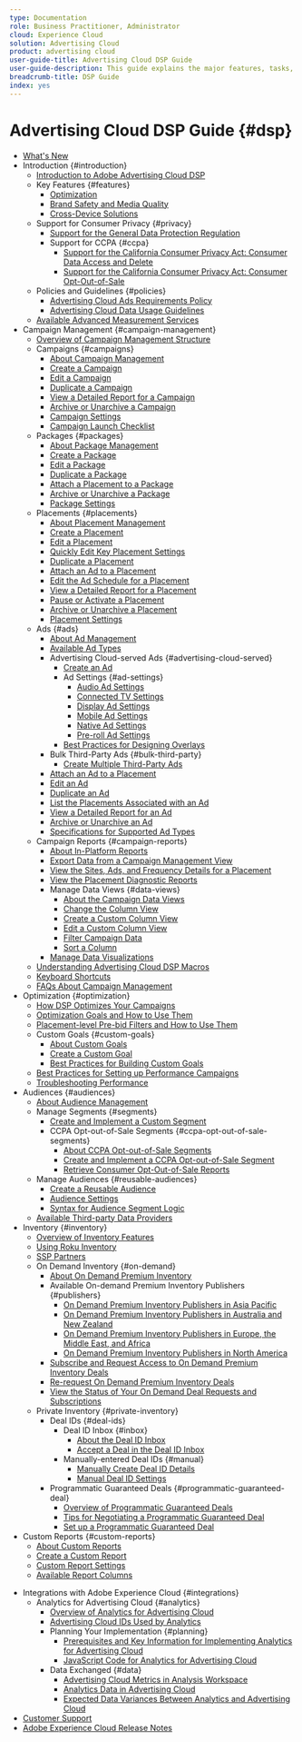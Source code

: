 ```yaml
---
type: Documentation
role: Business Practitioner, Administrator 
cloud: Experience Cloud
solution: Advertising Cloud
product: advertising cloud
user-guide-title: Advertising Cloud DSP Guide
user-guide-description: This guide explains the major features, tasks, settings, and other resources required to manage, optimize, and report on your display ad strategies using Advertising Cloud DSP.
breadcrumb-title: DSP Guide
index: yes
---
```


# Advertising Cloud DSP Guide {#dsp}

+ [What's New](/help/dsp/home.md)
+ Introduction {#introduction}
  + [Introduction to Adobe Advertising Cloud DSP](/help/dsp/introduction/dsp-about.md)
  + Key Features {#features}
    + [Optimization](/help/dsp/introduction/features/optimization.md)
    + [Brand Safety and Media Quality](/help/dsp/introduction/features/brand-safety-media-quality.md)
    + [Cross-Device Solutions](/help/dsp/introduction/features/cross-device-solutions.md)
  + Support for Consumer Privacy {#privacy}
    + [Support for the General Data Protection Regulation](/help/privacy/ad-cloud-gdpr.md)
    + Support for CCPA {#ccpa}
      + [Support for the California Consumer Privacy Act: Consumer Data Access and Delete](/help/privacy/ad-cloud-ccpa-access-delete.md)
      + [Support for the California Consumer Privacy Act: Consumer Opt-Out-of-Sale](help/privacy/ad-cloud-ccpa-opt-out-of-sale.md)
  + Policies and Guidelines {#policies}
    + [Advertising Cloud Ads Requirements Policy](/help/dsp/introduction/ad-requirements-policy.md)
    + [Advertising Cloud Data Usage Guidelines](/help/dsp/introduction/data-usage-guidelines.md)
  + [Available Advanced Measurement Services](/help/dsp/introduction/advanced-measurement-services.md)
+ Campaign Management {#campaign-management}
  + [Overview of Campaign Management Structure](/help/dsp/campaign-management/campaign-management-overview.md)
  + Campaigns {#campaigns}
    + [About Campaign Management](/help/dsp/campaign-management/campaigns/campaign-about.md)
    + [Create a Campaign](/help/dsp/campaign-management/campaigns/campaign-create.md)
    + [Edit a Campaign](/help/dsp/campaign-management/campaigns/campaign-edit.md)
    + [Duplicate a Campaign](/help/dsp/campaign-management/campaigns/campaign-duplicate.md)
    + [View a Detailed Report for a Campaign](/help/dsp/campaign-management/campaigns/campaign-view-report.md)
    + [Archive or Unarchive a Campaign](/help/dsp/campaign-management/campaigns/campaign-archive-unarchive.md)
    + [Campaign Settings](/help/dsp/campaign-management/campaigns/campaign-settings.md)
    + [Campaign Launch Checklist](/help/dsp/campaign-management/campaign-launch-checklist.md)
  + Packages {#packages}
    + [About Package Management](/help/dsp/campaign-management/packages/package-about.md)
    + [Create a Package](/help/dsp/campaign-management/packages/package-create.md)
    + [Edit a Package](/help/dsp/campaign-management/packages/package-edit.md)
    + [Duplicate a Package](/help/dsp/campaign-management/packages/package-duplicate.md)
    + [Attach a Placement to a Package](/help/dsp/campaign-management/packages/package-attach-placement.md)
    + [Archive or Unarchive a Package](/help/dsp/campaign-management/packages/package-archive-unarchive.md)
    + [Package Settings](/help/dsp/campaign-management/packages/package-settings.md)
  + Placements {#placements}
    + [About Placement Management](/help/dsp/campaign-management/placements/placement-about.md)
    + [Create a Placement](/help/dsp/campaign-management/placements/placement-create.md)
    + [Edit a Placement](/help/dsp/campaign-management/placements/placement-edit.md)
    + [Quickly Edit Key Placement Settings](/help/dsp/campaign-management/placements/placement-quick-edit.md)
    + [Duplicate a Placement](/help/dsp/campaign-management/placements/placement-duplicate.md)
    + [Attach an Ad to a Placement](/help/dsp/campaign-management/ads/ad-attach-to-placement.md)
    + [Edit the Ad Schedule for a Placement](/help/dsp/campaign-management/placements/placement-edit-ad-schedule.md)
    + [View a Detailed Report for a Placement](/help/dsp/campaign-management/placements/placement-view-report.md)
    + [Pause or Activate a Placement](/help/dsp/campaign-management/placements/placement-pause-activate.md)
    + [Archive or Unarchive a Placement](/help/dsp/campaign-management/placements/placement-archive-unarchive.md)
    + [Placement Settings](/help/dsp/campaign-management/placements/placement-settings.md)
  + Ads {#ads}
    + [About Ad Management](/help/dsp/campaign-management/ads/ad-about.md)
    + [Available Ad Types](/help/dsp/campaign-management/ads/ad-types.md)
    + Advertising Cloud-served Ads {#advertising-cloud-served}
      + [Create an Ad](/help/dsp/campaign-management/ads/ad-create.md)
      + Ad Settings {#ad-settings}
        + [Audio Ad Settings](/help/dsp/campaign-management/ads/ad-settings-audio.md)
        + [Connected TV Settings](/help/dsp/campaign-management/ads/ad-settings-connected-tv.md)
        + [Display Ad Settings](/help/dsp/campaign-management/ads/ad-settings-display.md)
        + [Mobile Ad Settings](/help/dsp/campaign-management/ads/ad-settings-mobile.md)
        + [Native Ad Settings](/help/dsp/campaign-management/ads/ad-settings-native.md)
        + [Pre-roll Ad Settings](/help/dsp/campaign-management/ads/ad-settings-pre-roll.md)
      + [Best Practices for Designing Overlays](/help/dsp/campaign-management/ads/ad-best-practices-overlays.md)
    + Bulk Third-Party Ads {#bulk-third-party}
      + [Create Multiple Third-Party Ads](/help/dsp/campaign-management/ads/ad-create-third-party.md)
    + [Attach an Ad to a Placement](https://experienceleague.adobe.com/docs/advertising-cloud/dsp/campaign-management/ads/ad-attach-to-placement.html)<!-- Dupe link to this file, so need to use an absolute link in one of the listings -->
    + [Edit an Ad](/help/dsp/campaign-management/ads/ad-edit.md)
    + [Duplicate an Ad](/help/dsp/campaign-management/ads/ad-duplicate.md)
    + [List the Placements Associated with an Ad](/help/dsp/campaign-management/ads/ad-list-placements.md)
    + [View a Detailed Report for an Ad](/help/dsp/campaign-management/ads/ad-view-report.md)
    + [Archive or Unarchive an Ad](/help/dsp/campaign-management/ads/ad-archive-unarchive.md)
    + [Specifications for Supported Ad Types](/help/dsp/assets/ad-specs.pdf)
  + Campaign Reports {#campaign-reports}
    + [About In-Platform Reports](/help/dsp/campaign-management/reports/campaign-reports-about.md)
    + [Export Data from a Campaign Management View](/help/dsp/campaign-management/reports/campaign-export-data.md)
    + [View the Sites, Ads, and Frequency Details for a Placement](/help/dsp/campaign-management/reports/placement-details-view.md)
    + [View the Placement Diagnostic Reports](/help/dsp/campaign-management/reports/placement-diagnostics.md)
    + Manage Data Views {#data-views}
      + [About the Campaign Data Views](/help/dsp/campaign-management/reports/campaign-data-views-about.md)
      + [Change the Column View](/help/dsp/campaign-management/reports/column-view-change.md)
      + [Create a Custom Column View](/help/dsp/campaign-management/reports/column-view-create.md)
      + [Edit a Custom Column View](/help/dsp/campaign-management/reports/column-view-edit.md)
      + [Filter Campaign Data](/help/dsp/campaign-management/reports/campaign-data-filter.md)
      + [Sort a Column](/help/dsp/campaign-management/reports/campaign-data-sort.md)
    + [Manage Data Visualizations](/help/dsp/campaign-management/reports/campaign-data-visualization-manage.md)
  + [Understanding Advertising Cloud DSP Macros](/help/dsp/campaign-management/macros.md)
  + [Keyboard Shortcuts](/help/dsp/campaign-management/reports/keyboard-shortcuts.md)
  + [FAQs About Campaign Management](/help/dsp/campaign-management/campaign-management-faq.md)
+ Optimization {#optimization}
  + [How DSP Optimizes Your Campaigns](/help/dsp/optimization/optimization-how-dsp-optimizes-campaigns.md)
  + [Optimization Goals and How to Use Them](/help/dsp/optimization/optimization-goals.md)
  + [Placement-level Pre-bid Filters and How to Use Them](/help/dsp/optimization/optimization-pre-bid-filters.md)
  + Custom Goals {#custom-goals}
    + [About Custom Goals](/help/dsp/optimization/custom-goal-about.md)
    + [Create a Custom Goal](/help/dsp/optimization/custom-goal-create.md)
    + [Best Practices for Building Custom Goals](/help/dsp/optimization/custom-goal-best-practices.md)
  + [Best Practices for Setting up Performance Campaigns](/help/dsp/optimization/campaign-best-practices-performance.md)
  + [Troubleshooting Performance](/help/dsp/optimization/troubleshooting-performance.md)
+ Audiences {#audiences}
  + [About Audience Management](/help/dsp/audiences/audience-about.md)
  + Manage Segments {#segments}
    + [Create and Implement a Custom Segment](/help/dsp/audiences/custom-segment-create.md)
    + CCPA Opt-out-of-Sale Segments {#ccpa-opt-out-of-sale-segments}
      + [About CCPA Opt-out-of-Sale Segments](/help/dsp/audiences/ccpa-opt-out-about.md)
      + [Create and Implement a CCPA Opt-out-of-Sale Segment](/help/dsp/audiences/ccpa-opt-out-segment-create.md)
      + [Retrieve Consumer Opt-Out-of-Sale Reports](/help/dsp/audiences/ccpa-opt-out-segment-report-retrieve.md)
  + Manage Audiences {#reusable-audiences}
    + [Create a Reusable Audience](/help/dsp/audiences/reusable-audience-create.md)
    + [Audience Settings](/help/dsp/audiences/audience-settings.md)
    + [Syntax for Audience Segment Logic](/help/dsp/audiences/audience-segment-logic-syntax.md)
  + [Available Third-party Data Providers](/help/dsp/audiences/third-party-data-providers.md)
+ Inventory {#inventory}
  + [Overview of Inventory Features](/help/dsp/inventory/inventory-overview.md)
  + [Using Roku Inventory](/help/dsp/inventory/roku-inventory.md)
  + [SSP Partners](/help/dsp/inventory/ssp-partners.md)
  + On Demand Inventory {#on-demand}
    + [About On Demand Premium Inventory](/help/dsp/inventory/on-demand-inventory-about.md)
    + Available On-demand Premium Inventory Publishers {#publishers}
      + [On Demand Premium Inventory Publishers in Asia Pacific](/help/dsp/inventory/on-demand-inventory-publishers-apac.md)
      + [On Demand Premium Inventory Publishers in Australia and New Zealand](/help/dsp/inventory/on-demand-inventory-publishers-anz.md)
      + [On Demand Premium Inventory Publishers in Europe, the Middle East, and Africa](/help/dsp/inventory/on-demand-inventory-publishers-emea.md)
      + [On Demand Premium Inventory Publishers in North America](/help/dsp/inventory/on-demand-inventory-publishers-na.md)
    + [Subscribe and Request Access to On Demand Premium Inventory Deals](/help/dsp/inventory/on-demand-inventory-subscribe.md)
    + [Re-request On Demand Premium Inventory Deals](/help/dsp/inventory/on-demand-inventory-rerequest.md)
    + [View the Status of Your On Demand Deal Requests and Subscriptions](/help/dsp/inventory/on-demand-inventory-view-status.md)
  + Private Inventory {#private-inventory}
    + Deal IDs {#deal-ids}
      + Deal ID Inbox {#inbox}
        + [About the Deal ID Inbox](/help/dsp/inventory/deal-id-inbox-about.md)
        + [Accept a Deal in the Deal ID Inbox](/help/dsp/inventory/deal-id-inbox-accept.md)
      + Manually-entered Deal IDs {#manual}
        + [Manually Create Deal ID Details](/help/dsp/inventory/deal-id-create.md)
        + [Manual Deal ID Settings](/help/dsp/inventory/deal-id-settings.md)
    + Programmatic Guaranteed Deals {#programmatic-guaranteed-deal}
      + [Overview of Programmatic Guaranteed Deals](/help/dsp/inventory/programmatic-guaranteed-about.md)
      + [Tips for Negotiating a Programmatic Guaranteed Deal](/help/dsp/inventory/programmatic-guaranteed-tips.md)
      + [Set up a Programmatic Guaranteed Deal](/help/dsp/inventory/programmatic-guaranteed-set-up.md)
+ Custom Reports {#custom-reports}
  + [About Custom Reports](/help/dsp/reports/report-about.md)
  + [Create a Custom Report](/help/dsp/reports/report-create.md)
  + [Custom Report Settings](/help/dsp/reports/report-settings.md)
  + [Available Report Columns](/help/dsp/reports/report-columns.md)
<!-- + [Integrations with Adobe Experience Cloud](/help/integrations/home.md) -->
+ Integrations with Adobe Experience Cloud {#integrations}
  + Analytics for Advertising Cloud {#analytics}
    + [Overview of Analytics for Advertising Cloud](/help/dsp/integrations/analytics/overview.md)
    + [Advertising Cloud IDs Used by Analytics](/help/dsp/integrations/analytics/ids.md)
    + Planning Your Implementation {#planning}
        + [Prerequisites and Key Information for Implementing Analytics for Advertising Cloud](/help/dsp/integrations/analytics/prerequisites.md)
        + [JavaScript Code for Analytics for Advertising Cloud](/help/dsp/integrations/analytics/javascript.md)
    + Data Exchanged {#data}
        + [Advertising Cloud Metrics in Analysis Workspace](/help/dsp/integrations/analytics/advertising-cloud-metrics-in-analytics.md)
        + [Analytics Data in Advertising Cloud](/help/dsp/integrations/analytics/analytics-data-in-advertising-cloud.md)
        + [Expected Data Variances Between Analytics and Advertising Cloud](/help/dsp/integrations/analytics/data-variances.md)
+ [Customer Support](https://helpx.adobe.com/contact/enterprise-support.ec.html)
+ [Adobe Experience Cloud Release Notes](https://experienceleague.adobe.com/docs/release-notes/experience-cloud/current.html)
